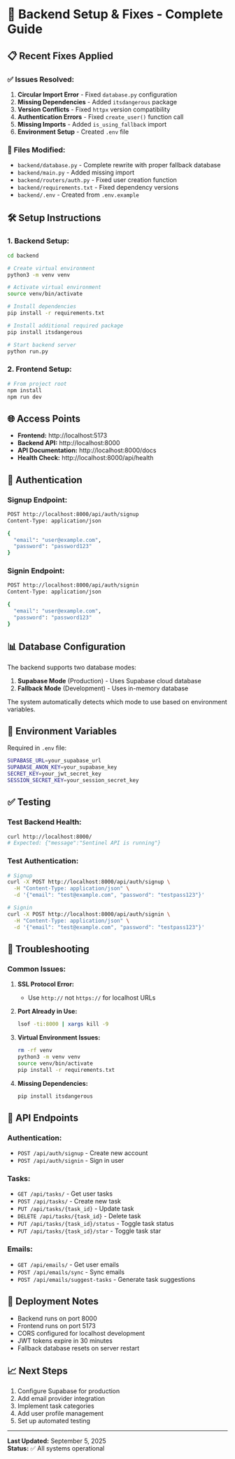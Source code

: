 # 🚀 **Backend Setup & Fixes - Complete Guide**

## 📋 **Recent Fixes Applied**

### ✅ **Issues Resolved:**
1. **Circular Import Error** - Fixed `database.py` configuration
2. **Missing Dependencies** - Added `itsdangerous` package
3. **Version Conflicts** - Fixed `httpx` version compatibility
4. **Authentication Errors** - Fixed `create_user()` function call
5. **Missing Imports** - Added `is_using_fallback` import
6. **Environment Setup** - Created `.env` file

### 🔧 **Files Modified:**
- `backend/database.py` - Complete rewrite with proper fallback database
- `backend/main.py` - Added missing import
- `backend/routers/auth.py` - Fixed user creation function
- `backend/requirements.txt` - Fixed dependency versions
- `backend/.env` - Created from `.env.example`

## 🛠️ **Setup Instructions**

### **1. Backend Setup:**
```bash
cd backend

# Create virtual environment
python3 -m venv venv

# Activate virtual environment
source venv/bin/activate

# Install dependencies
pip install -r requirements.txt

# Install additional required package
pip install itsdangerous

# Start backend server
python run.py
```

### **2. Frontend Setup:**
```bash
# From project root
npm install
npm run dev
```

## 🌐 **Access Points**

- **Frontend:** http://localhost:5173
- **Backend API:** http://localhost:8000
- **API Documentation:** http://localhost:8000/docs
- **Health Check:** http://localhost:8000/api/health

## 🔐 **Authentication**

### **Signup Endpoint:**
```bash
POST http://localhost:8000/api/auth/signup
Content-Type: application/json

{
  "email": "user@example.com",
  "password": "password123"
}
```

### **Signin Endpoint:**
```bash
POST http://localhost:8000/api/auth/signin
Content-Type: application/json

{
  "email": "user@example.com",
  "password": "password123"
}
```

## 📊 **Database Configuration**

The backend supports two database modes:

1. **Supabase Mode** (Production) - Uses Supabase cloud database
2. **Fallback Mode** (Development) - Uses in-memory database

The system automatically detects which mode to use based on environment variables.

## 🔧 **Environment Variables**

Required in `.env` file:
```bash
SUPABASE_URL=your_supabase_url
SUPABASE_ANON_KEY=your_supabase_key
SECRET_KEY=your_jwt_secret_key
SESSION_SECRET_KEY=your_session_secret_key
```

## ✅ **Testing**

### **Test Backend Health:**
```bash
curl http://localhost:8000/
# Expected: {"message":"Sentinel API is running"}
```

### **Test Authentication:**
```bash
# Signup
curl -X POST http://localhost:8000/api/auth/signup \
  -H "Content-Type: application/json" \
  -d '{"email": "test@example.com", "password": "testpass123"}'

# Signin
curl -X POST http://localhost:8000/api/auth/signin \
  -H "Content-Type: application/json" \
  -d '{"email": "test@example.com", "password": "testpass123"}'
```

## 🐛 **Troubleshooting**

### **Common Issues:**

1. **SSL Protocol Error:**
   - Use `http://` not `https://` for localhost URLs

2. **Port Already in Use:**
   ```bash
   lsof -ti:8000 | xargs kill -9
   ```

3. **Virtual Environment Issues:**
   ```bash
   rm -rf venv
   python3 -m venv venv
   source venv/bin/activate
   pip install -r requirements.txt
   ```

4. **Missing Dependencies:**
   ```bash
   pip install itsdangerous
   ```

## 📝 **API Endpoints**

### **Authentication:**
- `POST /api/auth/signup` - Create new account
- `POST /api/auth/signin` - Sign in user

### **Tasks:**
- `GET /api/tasks/` - Get user tasks
- `POST /api/tasks/` - Create new task
- `PUT /api/tasks/{task_id}` - Update task
- `DELETE /api/tasks/{task_id}` - Delete task
- `PUT /api/tasks/{task_id}/status` - Toggle task status
- `PUT /api/tasks/{task_id}/star` - Toggle task star

### **Emails:**
- `GET /api/emails/` - Get user emails
- `POST /api/emails/sync` - Sync emails
- `POST /api/emails/suggest-tasks` - Generate task suggestions

## 🚀 **Deployment Notes**

- Backend runs on port 8000
- Frontend runs on port 5173
- CORS configured for localhost development
- JWT tokens expire in 30 minutes
- Fallback database resets on server restart

## 📈 **Next Steps**

1. Configure Supabase for production
2. Add email provider integration
3. Implement task categories
4. Add user profile management
5. Set up automated testing

---

**Last Updated:** September 5, 2025  
**Status:** ✅ All systems operational



